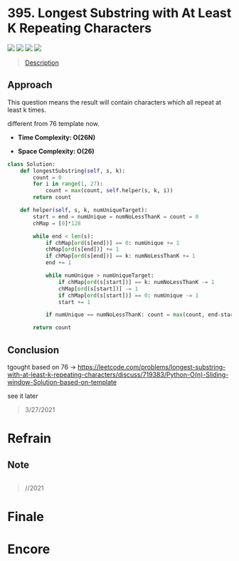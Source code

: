 # 395. Longest Substring with At Least K Repeating Characters

![](https://img.shields.io/badge/Difficulty-Medium-%23f0ad4e)
![](https://img.shields.io/badge/topic-sliding%20window-critical)
![](https://img.shields.io/badge/topic-hash%20table-critical)
![](https://img.shields.io/badge/topic-two%20pointers-critical)

> [Description](https://leetcode.com/problems/longest-substring-with-at-least-k-repeating-characters/)


## Approach

This question means the result will contain characters which all repeat at least k times.

different from 76 template now.


- **Time Complexity: O(26N)**

- **Space Complexity: O(26)**

```python
class Solution:
    def longestSubstring(self, s, k):
        count = 0
        for i in range(1, 27):
            count = max(count, self.helper(s, k, i))
        return count

    def helper(self, s, k, numUniqueTarget):
        start = end = numUnique = numNoLessThanK = count = 0
        chMap = [0]*128

        while end < len(s):
            if chMap[ord(s[end])] == 0: numUnique += 1
            chMap[ord(s[end])] += 1
            if chMap[ord(s[end])] == k: numNoLessThanK += 1
            end += 1

            while numUnique > numUniqueTarget:
                if chMap[ord(s[start])] == k: numNoLessThanK -= 1
                chMap[ord(s[start])] -= 1
                if chMap[ord(s[start])] == 0: numUnique -= 1
                start += 1

            if numUnique == numNoLessThanK: count = max(count, end-start)

        return count
```

## Conclusion

tgought based on 76 -> https://leetcode.com/problems/longest-substring-with-at-least-k-repeating-characters/discuss/719383/Python-O(n)-Sliding-window-Solution-based-on-template

see it later

> 3/27/2021

# Refrain

## Note

```python

```

> //2021

# Finale

# Encore